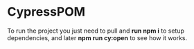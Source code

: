 # CypressPOM

To run the project you just need to pull and **run npm i** to setup dependencies, and later **npm run cy:open** to see how it works.
